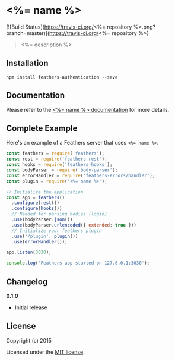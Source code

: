 # <%= name %>

[![Build Status](https://travis-ci.org/<%= repository %>.png?branch=master)](https://travis-ci.org/<%= repository %>)

> <%= description %>

## Installation

```
npm install feathers-authentication --save
```

## Documentation

Please refer to the [<%= name %> documentation](http://docs.feathersjs.com/) for more details.

## Complete Example

Here's an example of a Feathers server that uses `<%= name %>`. 

```js
const feathers = require('feathers');
const rest = require('feathers-rest');
const hooks = require('feathers-hooks');
const bodyParser = require('body-parser');
const errorHandler = require('feathers-errors/handler');
const plugin = require('<%= name %>');

// Initialize the application
const app = feathers()
  .configure(rest())
  .configure(hooks())
  // Needed for parsing bodies (login)
  .use(bodyParser.json())
  .use(bodyParser.urlencoded({ extended: true }))
  // Initialize your feathers plugin
  .use('/plugin', plugin())
  .use(errorHandler());

app.listen(3030);

console.log('Feathers app started on 127.0.0.1:3030');
```


## Changelog

__0.1.0__

- Initial release

## License

Copyright (c) 2015

Licensed under the [MIT license](LICENSE).
